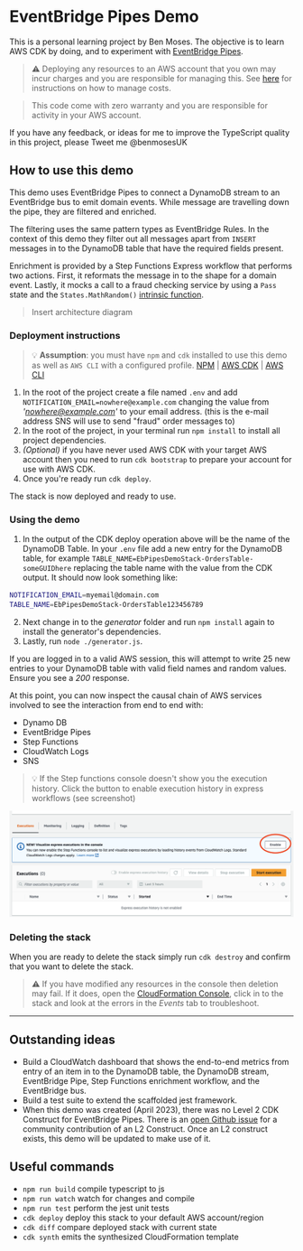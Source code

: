 # EventBridge Pipes Demo

This is a personal learning project by Ben Moses. The objective is to learn AWS CDK by doing, and to experiment with [EventBridge Pipes](https://docs.aws.amazon.com/eventbridge/latest/userguide/eb-pipes.html).

> ⚠️ Deploying any resources to an AWS account that you own may incur charges and you are responsible for managing this. See [here](https://aws.amazon.com/blogs/aws-cloud-financial-management/getting-started-with-aws-budgets/) for instructions on how to manage costs.

> This code come with zero warranty and you are responsible for activity in your AWS account.

If you have any feedback, or ideas for me to improve the TypeScript quality in this project, please Tweet me @benmosesUK

## How to use this demo
This demo uses EventBridge Pipes to connect a DynamoDB stream to an EventBridge bus to emit domain events. While message are travelling down the pipe, they are filtered and enriched. 

The filtering uses the same pattern types as EventBridge Rules. In the context of this demo they filter out all messages apart from `INSERT` messages in to the DynamoDB table that have the required fields present.

Enrichment is provided by a Step Functions Express workflow that performs two actions. First, it reformats the message in to the shape for a domain event. Lastly, it mocks a call to a fraud checking service by using a `Pass` state and the `States.MathRandom()` [intrinsic function](https://docs.aws.amazon.com/step-functions/latest/dg/amazon-states-language-intrinsic-functions.html).

> Insert architecture diagram


### Deployment instructions
  
> 💡 **Assumption**: you must have `npm` and `cdk` installed to use this demo as well as `AWS CLI` with a configured profile. [NPM](https://docs.npmjs.com/downloading-and-installing-node-js-and-npm/) | [AWS CDK](https://docs.aws.amazon.com/cdk/v2/guide/getting_started.html) | [AWS CLI](https://docs.aws.amazon.com/cli/latest/userguide/getting-started-install.html)

1. In the root of the project create a file named `.env` and add `NOTIFICATION_EMAIL=nowhere@example.com` changing the value from *'nowhere@example.com'* to your email address. (this is the e-mail address SNS will use to send "fraud" order messages to)
2. In the root of the project, in your terminal run `npm install` to install all project dependencies.
3. *(Optional)* if you have never used AWS CDK with your target AWS account then you need to run `cdk bootstrap` to prepare your account for use with AWS CDK.
4. Once you're ready run `cdk deploy`. 

The stack is now deployed and ready to use.

### Using the demo

1. In the output of the CDK deploy operation above will be the name of the DynamoDB Table. In your `.env` file add a new entry for the DynamoDB table, for example `TABLE_NAME=EbPipesDemoStack-OrdersTable-someGUIDhere` replacing the table name with the value from the CDK output. It should now look something like:

```bash
NOTIFICATION_EMAIL=myemail@domain.com
TABLE_NAME=EbPipesDemoStack-OrdersTable123456789
```
2. Next change in to the *generator* folder and run `npm install` again to install the generator's dependencies.
3. Lastly, run `node ./generator.js`.

If you are logged in to a valid AWS session, this will attempt to write 25 new entries to your DynamoDB table with valid field names and random values. Ensure you see a *200* response.

At this point, you can now inspect the causal chain of AWS services involved to see the interaction from end to end with:

- Dynamo DB
- EventBridge Pipes
- Step Functions
- CloudWatch Logs
- SNS

> 💡 If the Step functions console doesn't show you the execution history. Click the button to enable execution history in express workflows (see screenshot)

![Step Functions console](./images/step-functions-screenshot.png "Step Functions Execution History")


### Deleting the stack
When you are ready to delete the stack simply run `cdk destroy` and confirm that you want to delete the stack.

> ⚠️ If you have modified any resources in the console then deletion may fail. If it does, open the [CloudFormation Console](https://console.aws.amazon.com/cloudformation/), click in to the stack and look at the errors in the *Events* tab to troubleshoot.

---

## Outstanding ideas
- Build a CloudWatch dashboard that shows the end-to-end metrics from entry of an item in to the DynamoDB table, the DynamoDB stream, EventBridge Pipe, Step Functions enrichment workflow, and the EventBridge bus.
- Build a test suite to extend the scaffolded jest framework.
- When this demo was created (April 2023), there was no Level 2 CDK Construct for EventBridge Pipes. There is an [open Github issue](https://github.com/aws/aws-cdk-rfcs/issues/473) for a community contribution of an L2 Construct. Once an L2 construct exists, this demo will be updated to make use of it.


## Useful commands

* `npm run build`   compile typescript to js
* `npm run watch`   watch for changes and compile
* `npm run test`    perform the jest unit tests
* `cdk deploy`      deploy this stack to your default AWS account/region
* `cdk diff`        compare deployed stack with current state
* `cdk synth`       emits the synthesized CloudFormation template

